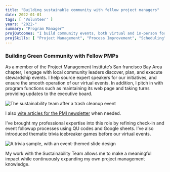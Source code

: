 ```yaml
---
title: "Building sustainable community with fellow project managers"
date: 2022-01-01
tags: [ 'Volunteer' ]
years: "2022-"
summary: "Program Manager"
projOutcomes: "I build community events, both virtual and in-person for the susstanability program of the Bay Area Project management Institute."
projSkills: [ "Project Management", "Process Improvement", "Scheduling", "Facilitation", "Marketing", "Web Development" ]
---
```


### Building Green Community with Fellow PMPs

As a member of the Project Management Institute&rsquo;s San francisco Bay Area chapter, I engage with local community leaders discover, plan, and execute stewardship events. I help source expert speakers for our initiatives, and ensure the smooth operation of our virtual events. In addition, I pitch in with program functions such as maintaining its web page and taking turns providing updates to the executive board. 

![The sustainability team after a trash cleanup event](/bayview.webp)

I also [wite articles for the PMI newsletter](https://pmisfbac.org/blog/embracing-wellness--sustainability-in-project-management--16705) when needed. 

I&rsquo;ve brought my professional expertise into this role by refining check-in and event followup processes using QU codes and Google sheets. I&rsquo;ve also introduced thematic trivia icebreaker games before our virtual events. 

![A trivia sample, with an event-themed slide design](/sample-sfbac-slide.webp)

My work with the Sustainability Team allows me to make a meaningful impact while continuously expanding my own project management knowledge. 